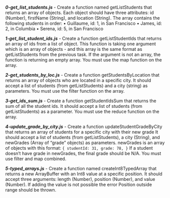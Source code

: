 _**0-get_list_students.js**_ - Create a function named getListStudents that returns an array of objects.
Each object should have three attributes: id (Number), firstName (String), and location (String).
The array contains the following students in order:
    • Guillaume, id: 1, in San Francisco
    • James, id: 2, in Columbia
    • Serena, id: 5, in San Francisco

_**1-get_list_student_ids.js**_ - Create a function getListStudentIds that returns an array of ids from a list of object.
This function is taking one argument which is an array of objects - and this array is the same format as getListStudents from the previous task.
If the argument is not an array, the function is returning an empty array.
You must use the map function on the array.

_**2-get_students_by_loc.js**_ - Create a function getStudentsByLocation that returns an array of objects who are located in a specific city.
It should accept a list of students (from getListStudents) and a city (string) as parameters.
You must use the filter function on the array.

**_3-get_ids_sum.js_**  - Create a function getStudentIdsSum that returns the sum of all the student ids.
It should accept a list of students (from getListStudents) as a parameter.
You must use the reduce function on the array.

**_4-update_grade_by_city.js_** - Create a function updateStudentGradeByCity that returns an array of students for a specific city with their new grade
It should accept a list of students (from getListStudents), a city (String), and newGrades (Array of “grade” objects) as parameters.
newGrades is an array of objects with this format:
`{
studentId: 31,
grade: 78,
}`
If a student doesn’t have grade in newGrades, the final grade should be N/A.
You must use filter and map combined.

**_5-typed_arrays.js_** - Create a function named createInt8TypedArray that returns a new ArrayBuffer with an Int8 value at a specific position.
It should accept three arguments: length (Number), position (Number), and value (Number).
If adding the value is not possible the error Position outside range should be thrown.